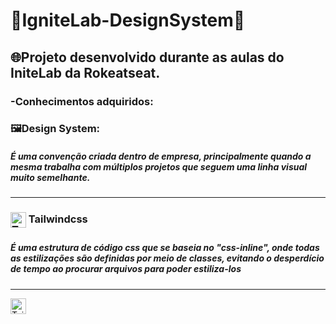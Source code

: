 <h1>🚀IgniteLab-DesignSystem🚀</h1>
<h2>🌐Projeto desenvolvido durante as aulas do IniteLab da Rokeatseat.</h2>


<h3>-Conhecimentos adquiridos:</h2>

<div><h3>🖼️Design System:</h3><h5>É uma convenção criada dentro de empresa, principalmente quando a mesma trabalha com múltiplos projetos que seguem uma linha visual muito semelhante.</h5></div>

<hr>
<div><h3><img align="center" height="25" width="25" alt="Tailwindcss" src="https://tailwindcss.com/_next/static/media/tailwindcss-mark.79614a5f61617ba49a0891494521226b.svg"> Tailwindcss<h3> <h5>É uma estrutura de código css que se baseia no "css-inline", onde todas as estilizações são definidas por meio de classes, evitando o desperdício de tempo ao procurar arquivos para poder estiliza-los</h5></div>
<hr>
<img align="center" height="25" width="25" alt="Tailwindcss" src="https://tailwindcss.com/_next/static/media/tailwindcss-mark.79614a5f61617ba49a0891494521226b.svg">
